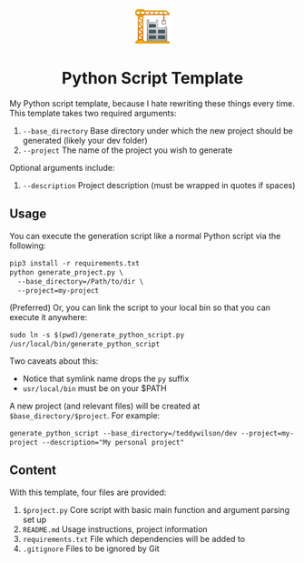 <p align="center">
  <a href="https://github.com/teddywilson/python-script-template">
    <img alt="Crane" src="crane.png" width=64 />
  </a>
</p>
<h1 align="center">
  Python Script Template
</h1>

My Python script template, because I hate rewriting these things every time. This template takes 
two required arguments:
1. `--base_directory` Base directory under which the new project should be generated (likely your dev folder)
2. `--project` The name of the project you wish to generate

Optional arguments include:
1. `--description` Project description (must be wrapped in quotes if spaces)

## Usage
You can execute the generation script like a normal Python script via the following: 
```
pip3 install -r requirements.txt
python generate_project.py \
  --base_directory=/Path/to/dir \
  --project=my-project
```

(Preferred) Or, you can link the script to your local bin so that you can execute it anywhere:
```
sudo ln -s $(pwd)/generate_python_script.py /usr/local/bin/generate_python_script
```
Two caveats about this:
* Notice that symlink name drops the `py` suffix
* `usr/local/bin` must be on your $PATH

A new project (and relevant files) will be created at `$base_directory/$project`. For example:
```
generate_python_script --base_directory=/teddywilson/dev --project=my-project --description="My personal project"
```  

## Content
With this template, four files are provided:
1. `$project.py` Core script with basic main function and argument parsing set up
2. `README.md` Usage instructions, project information
3. `requirements.txt` File which dependencies will be added to
4. `.gitignore` Files to be ignored by Git
